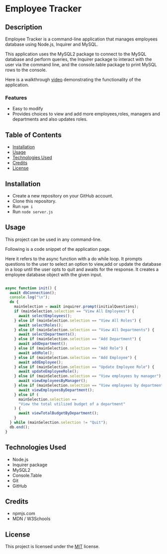 # Employee Tracker

## Description

Employee Tracker is a command-line application that manages employees database using Node.js, Inquirer and MySQL.

This application uses the MySQL2 package to connect to the MySQL database and perform queries, the Inquirer package to interact with the user via the command line, and the console.table package to print MySQL rows to the console.

Here is a walkthrough [video](https://drive.google.com/file/d/1wfGhfiuCLSTRUJlbZK6WPWktvV8ZWUKZ/view) demonstrating the functionality of the application.

### Features

- Easy to modify
- Provides choices to view and add more employees,roles, managers and departments and also updates roles.

## Table of Contents

- [Installation](#installation)
- [Usage](#usage)
- [Technologies Used](#technologies-used)
- [Credits](#credits)
- [License](#license)

## Installation

- Create a new repository on your GitHub account.
- Clone this repository.
- Run `npm i`
- Run `node server.js`

## Usage

This project can be used in any command-line.

Following is a code snippet of the application page.

Here it refers to the async function with a do while loop. It prompts questions to the user to select an option to view,add or update the database in a loop until the user opts to quit and awaits for the response. It creates a employee database object with the given input.

```Node.js

async function init() {
  await dbConnection();
  console.log("\n");
  do {
    mainSelection = await inquirer.prompt(initialQuestions);
    if (mainSelection.selection == "View All Employees") {
      await selectEmployees();
    } else if (mainSelection.selection == "View All Roles") {
      await selectRoles();
    } else if (mainSelection.selection == "View All Departments") {
      await selectDepartments();
    } else if (mainSelection.selection == "Add Department") {
      await addDepartment();
    } else if (mainSelection.selection == "Add Role") {
      await addRole();
    } else if (mainSelection.selection == "Add Employee") {
      await addEmployee();
    } else if (mainSelection.selection == "Update Employee Role") {
      await updateEmployeeRole();
    } else if (mainSelection.selection == "View employees by manager") {
      await viewEmployeesByManager();
    } else if (mainSelection.selection == "View employees by department") {
      await viewEmployeesByDepartment();
    } else if (
      mainSelection.selection ==
      "View the total utilized budget of a department"
    ) {
      await viewTotalBudgetByDepartment();
    }
  } while (mainSelection.selection != "Quit");
  db.end();
}

```

## Technologies Used

- Node.js
- Inquirer package
- MySQL2
- Console.Table
- Git
- GitHub

## Credits

- npmjs.com
- MDN / W3Schools

## License

This project is licensed under the [MIT](./LICENSE) license.
